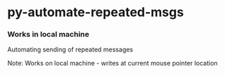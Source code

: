 # py-automate-repeated-msgs

### Works in local machine
Automating sending of repeated messages

Note: Works on local machine - writes at current mouse pointer location
